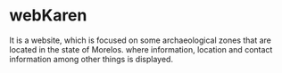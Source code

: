 # webKaren
It is a website, which is focused on some archaeological zones that are located in the state of Morelos. where information, location and contact information among other things is displayed.

